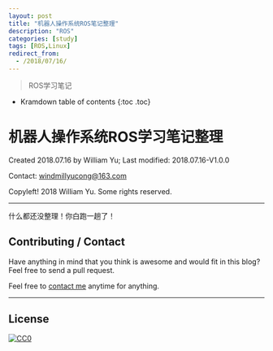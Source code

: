 ```yaml
---
layout: post
title: "机器人操作系统ROS笔记整理"
description: "ROS"
categories: [study]
tags: [ROS,Linux]
redirect_from:
  - /2018/07/16/
---
```


> ROS学习笔记

* Kramdown table of contents
{:toc .toc}
# 机器人操作系统ROS学习笔记整理

Created 2018.07.16 by William Yu; Last modified: 2018.07.16-V1.0.0

Contact: [windmillyucong@163.com](mailto:windmillyucong@163.com)

Copyleft! 2018 William Yu. Some rights reserved.

------

什么都还没整理！你白跑一趟了！

## Contributing / Contact

Have anything in mind that you think is awesome and would fit in this blog? Feel free to send a pull request.

Feel free to [contact me](mailto:windmillyucong@163.com) anytime for anything.

-----



## License

[![CC0](http://i.creativecommons.org/p/zero/1.0/88x31.png)](http://creativecommons.org/publicdomain/zero/1.0/)

